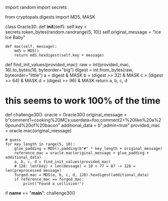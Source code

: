 import random
import secrets

from cryptopals.digests import MD5, MASK


class Oracle30:
    def __init__(self):
        self.key = secrets.token_bytes(random.randrange(5, 10))
        self.original_message = "Ice Ice Baby"

    def mac(self, message):
        md5 = MD5()
        return md5.hexdigest(self.key + message)


def find_init_values(provided_mac):
    raw = int(provided_mac, 16).to_bytes(16, byteorder="big")
    digest = int.from_bytes(raw, byteorder="little")
    a = digest & MASK
    b = (digest >> 32) & MASK
    c = (digest >> 64) & MASK
    d = (digest >> 96) & MASK
    return a, b, c, d


# this seems to work 100% of the time
def challenge30():
    oracle = Oracle30()
    original_message = b"comment1=cooking%20MCs;userdata=foo;comment2=%20like%20a%20pound%20of%20bacon"
    additional_data = b";admin=true"
    provided_mac = oracle.mac(original_message)

    # guess
    for key_length in range(5, 10):
        glue_padding = MD5().padding(b"#" * key_length + original_message)
        reference_mac = oracle.mac(original_message + glue_padding + additional_data)
        a, b, c, d = find_init_values(provided_mac)
        # 128: len(key) + len(message) < 10 + 77 = 87 -> 128 = len(preprocessed message)
        forged_mac = MD5(a, b, c, d, 128).hexdigest(additional_data)
        if reference_mac == forged_mac:
            print("Found a collision!")


if __name__ == "__main__":
    challenge30()

